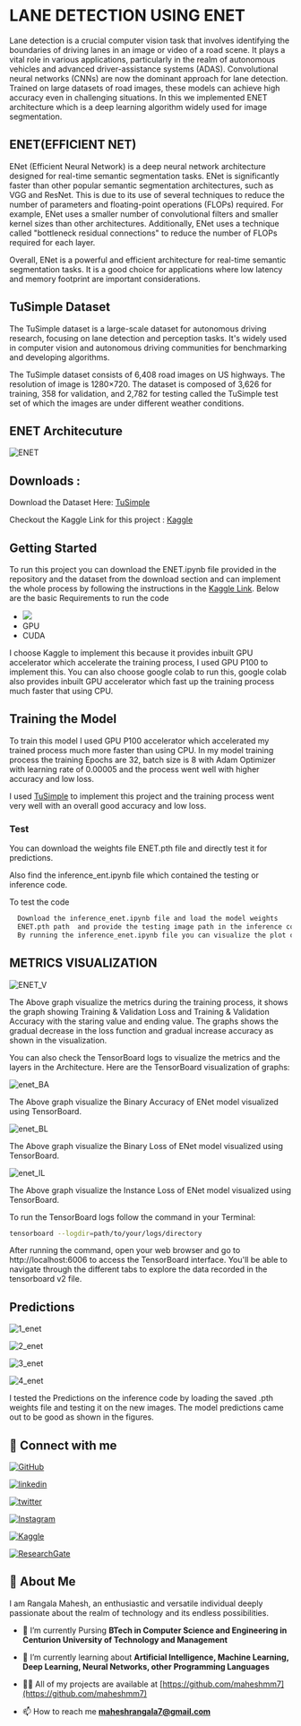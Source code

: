 
# **LANE DETECTION USING ENET**
Lane detection is a crucial computer vision task that involves identifying the boundaries of driving lanes in an image or video of a road scene. It plays a vital role in various applications, particularly in the realm of autonomous vehicles and advanced driver-assistance systems (ADAS).  Convolutional neural networks (CNNs) are now the dominant approach for lane detection. Trained on large datasets of road images, these models can achieve high accuracy even in challenging situations.  In this we implemented ENET architecture which is a deep learning algorithm widely used for image segmentation.
## ENET(EFFICIENT NET)
ENet (Efficient Neural Network) is a deep neural network architecture designed for real-time semantic segmentation tasks.    ENet is significantly faster than other popular semantic segmentation architectures, such as VGG and ResNet. This is due to its use of several techniques to reduce the number of parameters and floating-point operations (FLOPs) required. For example, ENet uses a smaller number of convolutional filters and smaller kernel sizes than other architectures. Additionally, ENet uses a technique called "bottleneck residual connections" to reduce the number of FLOPs required for each layer.

Overall, ENet is a powerful and efficient architecture for real-time semantic segmentation tasks. It is a good choice for applications where low latency and memory footprint are important considerations.


## TuSimple Dataset
The TuSimple dataset is a large-scale dataset for autonomous driving research, focusing on lane detection and perception tasks. It's widely used in computer vision and autonomous driving communities for benchmarking and developing algorithms.

The TuSimple dataset consists of 6,408 road images on US highways. The resolution of image is 1280×720. The dataset is composed of 3,626 for training, 358 for validation, and 2,782 for testing called the TuSimple test set of which the images are under different weather conditions.



## ENET Architecuture 

![ENET](https://github.com/maheshmm7/ENET_Lane_Detection/assets/121345928/d90a3ebc-f794-4e3c-b0f7-c983808818a2)

## Downloads :    
Download the Dataset Here: [TuSimple](https://www.kaggle.com/datasets/manideep1108/tusimple)



Checkout the Kaggle Link for this project : [Kaggle](https://www.kaggle.com/code/rangalamahesh/lane-detection-using-enet)
## Getting Started 

To run this project you can download the ENET.ipynb file provided in the repository and the dataset from the download section and can implement the whole process by following the instructions in the [Kaggle Link](https://www.kaggle.com/code/rangalamahesh/lane-detection-using-enet).  Below are the basic Requirements to run the code 
  - ![](https://img.shields.io/badge/PyTorch-EE4C2C.svg?style=for-the-badge&logo=PyTorch&logoColor=white)
  - GPU
  - CUDA

I choose Kaggle to implement this because it provides inbuilt GPU accelerator which accelerate the training process, I used  GPU P100 to implement this.  You can also choose google colab to run this, google colab also provides inbuilt GPU accelerator which fast up the training process much faster that using CPU.
## Training the Model

To train this model I used  GPU P100 accelerator which accelerated my trained process much more faster than using CPU.  In my model training process the training Epochs are 32, batch size is 8 with Adam Optimizer with learning rate of 0.00005 and the process went well with higher accuracy and low loss. 

I used  [TuSimple](https://www.kaggle.com/datasets/manideep1108/tusimple) to implement this project and the training process went very well with an overall good accuracy and low loss. 



### Test 

You can download the weights file ENET.pth file and directly test it for predictions.  

Also find the inference_ent.ipynb file which contained the testing or inference code.

To test the code
```bash
  Download the inference_enet.ipynb file and load the model weights
  ENET.pth path  and provide the testing image path in the inference code. 
  By running the inference_enet.ipynb file you can visualize the plot of the predictions.
```

## METRICS VISUALIZATION

![ENET_V](https://github.com/maheshmm7/ENET_Lane_Detection/assets/121345928/c406694c-4266-48ff-9175-b655083ad14d)


The Above graph visualize the metrics during the training process, it shows the graph showing Training & Validation Loss and Training & Validation Accuracy with the staring value and ending value.  The graphs shows the gradual decrease in the loss function and gradual increase accuracy as shown in the visualization.

You can also check the TensorBoard logs to visualize the metrics and the layers in the Architecture.  Here are the TensorBoard visualization of graphs:

![enet_BA](https://github.com/maheshmm7/ENET_Lane_Detection/assets/121345928/16ba871a-c0a7-4a5b-9575-1e4b788224ac)

The Above graph visualize the Binary Accuracy of ENet model visualized using TensorBoard.

![enet_BL](https://github.com/maheshmm7/ENET_Lane_Detection/assets/121345928/2846344c-7f13-4fe9-950b-a3b351534e14)

The Above graph visualize the Binary Loss of ENet model visualized using TensorBoard.

![enet_IL](https://github.com/maheshmm7/ENET_Lane_Detection/assets/121345928/35c9a78a-90e7-4b33-b6c1-105dc63bc530)

The Above graph visualize the Instance Loss of ENet model visualized using TensorBoard.

To run the TensorBoard logs follow the command in your Terminal:
```bash
tensorboard --logdir=path/to/your/logs/directory
```
After running the command, open your web browser and go to http://localhost:6006 to access the TensorBoard interface. You'll be able to navigate through the different tabs to explore the data recorded in the tensorboard v2 file.
## Predictions 

![1_enet](https://github.com/maheshmm7/ENET_Lane_Detection/assets/121345928/20e88d9d-f9fc-4497-b461-1e91daa0a6cb)

![2_enet](https://github.com/maheshmm7/ENET_Lane_Detection/assets/121345928/a0d293a1-7595-4c10-93b1-d6453d7cc2eb)

![3_enet](https://github.com/maheshmm7/ENET_Lane_Detection/assets/121345928/d6565822-dd32-4383-95fe-4bb38d7d9f72)

![4_enet](https://github.com/maheshmm7/ENET_Lane_Detection/assets/121345928/36133c9c-19bd-438d-be06-21869f42c00f)



I tested the Predictions on the inference code by loading the saved .pth weights file and testing it on the new images.  The model predictions came out to be good as shown in the figures.

## 🔗 Connect with me
[![GitHub](https://img.shields.io/badge/github-%23121011.svg?style=for-the-badge&logo=github&logoColor=white)](https://github.com/maheshmm7)

[![linkedin](https://img.shields.io/badge/linkedin-0A66C2?style=for-the-badge&logo=linkedin&logoColor=white)](https://www.linkedin.com/in/rangala-mahesh-455163233/)

[![twitter](https://img.shields.io/badge/twitter-1DA1F2?style=for-the-badge&logo=twitter&logoColor=white)](https://twitter.com/MAHESHRANGALA13)


[![Instagram](https://img.shields.io/badge/Instagram-%23E4405F.svg?style=for-the-badge&logo=Instagram&logoColor=white)](https://www.instagram.com/mahesh_mm7/)


[![Kaggle](https://img.shields.io/badge/Kaggle-035a7d?style=for-the-badge&logo=kaggle&logoColor=white)](https://www.kaggle.com/rangalamahesh)

[![ResearchGate](https://img.shields.io/badge/ResearchGate-00CCBB?style=for-the-badge&logo=ResearchGate&logoColor=white)](https://www.researchgate.net/profile/Rangala-Mahesh)



## 🚀 About Me

I am Rangala Mahesh, an enthusiastic and versatile individual deeply passionate about the realm of technology and its endless possibilities.

- 🔭 I’m currently Pursing **BTech in Computer Science and Engineering in Centurion University of Technology and Management** 

- 🌱 I’m currently learning about **Artificial Intelligence, Machine Learning, Deep Learning, Neural Networks, other Programming Languages**

- 👨‍💻 All of my projects are available at [https://github.com/maheshmm7](https://github.com/maheshmm7)

- 📫 How to reach me **maheshrangala7@gmail.com**


